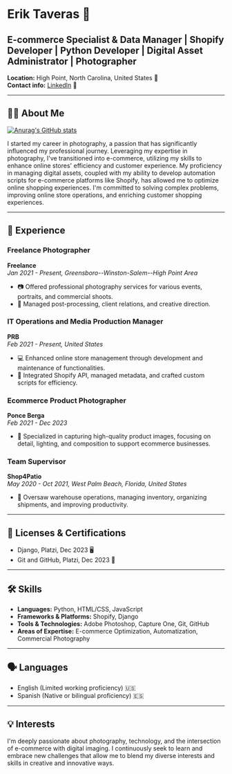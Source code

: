 # Erik Taveras 📸

## E-commerce Specialist & Data Manager | Shopify Developer | Python Developer | Digital Asset Administrator | Photographer

**Location:** High Point, North Carolina, United States 📍  
**Contact info:** [LinkedIn](www.linkedin.com/in/eriktaveras/) 💼

---

## 🙋‍♂️ About Me
[![Anurag's GitHub stats](https://github-readme-stats.vercel.app/api?username=eriktaveras)](https://github.com/eriktaveras/github-readme-stats)


I started my career in photography, a passion that has significantly influenced my professional journey. Leveraging my expertise in photography, I've transitioned into e-commerce, utilizing my skills to enhance online stores' efficiency and customer experience. My proficiency in managing digital assets, coupled with my ability to develop automation scripts for e-commerce platforms like Shopify, has allowed me to optimize online shopping experiences. I'm committed to solving complex problems, improving online store operations, and enriching customer shopping experiences.

---

## 💼 Experience

### Freelance Photographer
**Freelance**  
*Jan 2021 - Present, Greensboro--Winston-Salem--High Point Area*  
- 📷 Offered professional photography services for various events, portraits, and commercial shoots.  
- 🎨 Managed post-processing, client relations, and creative direction.

### IT Operations and Media Production Manager
**PRB**  
*Feb 2021 - Present, United States*  
- 💻 Enhanced online store management through development and maintenance of functionalities.  
- 🛒 Integrated Shopify API, managed metadata, and crafted custom scripts for efficiency.

### Ecommerce Product Photographer
**Ponce Berga**  
*Feb 2021 - Dec 2023*  
- 📸 Specialized in capturing high-quality product images, focusing on detail, lighting, and composition to support ecommerce businesses.

### Team Supervisor
**Shop4Patio**  
*May 2020 - Oct 2021, West Palm Beach, Florida, United States*  
- 🏢 Oversaw warehouse operations, managing inventory, organizing shipments, and improving productivity.

---

## 📜 Licenses & Certifications

- Django, Platzi, Dec 2023 🖥️
- Git and GitHub, Platzi, Dec 2023 🔧

---

## 🛠 Skills

- **Languages:** Python, HTML/CSS, JavaScript
- **Frameworks & Platforms:** Shopify, Django
- **Tools & Technologies:** Adobe Photoshop, Capture One, Git, GitHub
- **Areas of Expertise:** E-commerce Optimization, Automatization, Commercial Photography

---

## 🗣 Languages

- English (Limited working proficiency) 🇺🇸
- Spanish (Native or bilingual proficiency) 🇪🇸

---

## 💡 Interests

I'm deeply passionate about photography, technology, and the intersection of e-commerce with digital imaging. I continuously seek to learn and embrace new challenges that allow me to blend my diverse interests and skills in creative and innovative ways.

